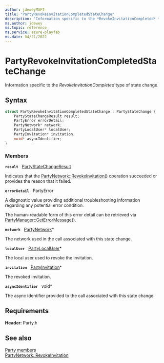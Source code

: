 ```yaml
---
author: jdeweyMSFT
title: "PartyRevokeInvitationCompletedStateChange"
description: "Information specific to the *RevokeInvitationCompleted* type of state change."
ms.author: jdewey
ms.topic: reference
ms.service: azure-playfab
ms.date: 04/21/2022
---
```


# PartyRevokeInvitationCompletedStateChange  

Information specific to the *RevokeInvitationCompleted* type of state change.  

## Syntax  
  
```cpp
struct PartyRevokeInvitationCompletedStateChange : PartyStateChange {  
    PartyStateChangeResult result;  
    PartyError errorDetail;  
    PartyNetwork* network;  
    PartyLocalUser* localUser;  
    PartyInvitation* invitation;  
    void* asyncIdentifier;  
}  
```
  
### Members  
  
**`result`** &nbsp; [PartyStateChangeResult](../enums/partystatechangeresult.md)  
  
Indicates that the [PartyNetwork::RevokeInvitation()](../classes/PartyNetwork/methods/partynetwork_revokeinvitation.md) operation succeeded or provides the reason that it failed.
  
**`errorDetail`** &nbsp; PartyError  
  
A diagnostic value providing additional troubleshooting information regarding any potential error condition.
  
The human-readable form of this error detail can be retrieved via [PartyManager::GetErrorMessage()](../classes/PartyManager/methods/partymanager_geterrormessage.md).
  
**`network`** &nbsp; [PartyNetwork](../classes/PartyNetwork/partynetwork.md)*  
  
The network used in the call associated with this state change.
  
**`localUser`** &nbsp; [PartyLocalUser](../classes/PartyLocalUser/partylocaluser.md)*  
  
The local user used to revoke the invitation.
  
**`invitation`** &nbsp; [PartyInvitation](../classes/PartyInvitation/partyinvitation.md)*  
  
The revoked invitation.
  
**`asyncIdentifier`** &nbsp; void*  
  
The async identifier provided to the call associated with this state change.
  
  
## Requirements  
  
**Header:** Party.h
  
## See also  
[Party members](../party_members.md)  
[PartyNetwork::RevokeInvitation](../classes/PartyNetwork/methods/partynetwork_revokeinvitation.md)
  
  

